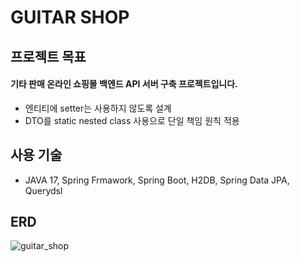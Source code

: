 # GUITAR SHOP

## 프로젝트 목표

#### 기타 판매 온라인 쇼핑몰 백엔드 API 서버 구축 프로젝트입니다.

* 엔티티에 setter는 사용하지 않도록 설계
* DTO를 static nested class 사용으로 단일 책임 원칙 적용

## 사용 기술

* JAVA 17, Spring Frmawork, Spring Boot, H2DB, Spring Data JPA, Querydsl

## ERD

![guitar_shop](https://github.com/ssbin0916/GUITAR-SHOP/assets/151374753/acbb74ca-3df1-4664-8367-8bd4ad41390c)
